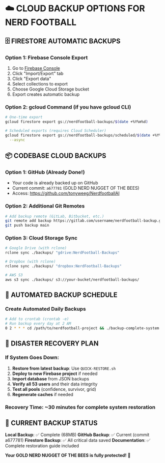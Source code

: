 # ☁️ CLOUD BACKUP OPTIONS FOR NERD FOOTBALL

## 🗄️ FIRESTORE AUTOMATIC BACKUPS

### Option 1: Firebase Console Export
1. Go to [Firebase Console](https://console.firebase.google.com/project/nerdfootball/firestore)
2. Click "Import/Export" tab
3. Click "Export data"
4. Select collections to export
5. Choose Google Cloud Storage bucket
6. Export creates automatic backup

### Option 2: gcloud Command (if you have gcloud CLI)
```bash
# One-time export
gcloud firestore export gs://nerdfootball-backups/$(date +%Y%m%d)

# Scheduled exports (requires Cloud Scheduler)
gcloud firestore export gs://nerdfootball-backups/scheduled/$(date +%Y%m%d) \
  --async
```

## 📦 CODEBASE CLOUD BACKUPS

### Option 1: GitHub (Already Done!)
- Your code is already backed up on GitHub
- Current commit: `a677781` (GOLD NERD NUGGET OF THE BEES)
- Access: https://github.com/tonyweeg/NerdfootballAI

### Option 2: Additional Git Remotes
```bash
# Add backup remote (GitLab, Bitbucket, etc.)
git remote add backup https://gitlab.com/username/nerdfootball-backup.git
git push backup main
```

### Option 3: Cloud Storage Sync
```bash
# Google Drive (with rclone)
rclone sync ./backups/ "gdrive:NerdFootball-Backups"

# Dropbox (with rclone) 
rclone sync ./backups/ "dropbox:NerdFootball-Backups"

# AWS S3
aws s3 sync ./backups/ s3://your-bucket/nerdfootball-backups/
```

## 🔄 AUTOMATED BACKUP SCHEDULE

### Create Automated Daily Backups
```bash
# Add to crontab (crontab -e)
# Run backup every day at 2 AM
0 2 * * * cd /path/to/nerdfootball-project && ./backup-complete-system.sh
```

## 🚨 DISASTER RECOVERY PLAN

### If System Goes Down:
1. **Restore from latest backup**: Use `QUICK-RESTORE.sh`
2. **Deploy to new Firebase project** if needed
3. **Import database** from JSON backups
4. **Verify all 53 users** and their data integrity
5. **Test all pools** (confidence, survivor, grid)
6. **Regenerate caches** if needed

### Recovery Time: ~30 minutes for complete system restoration

## 💎 CURRENT BACKUP STATUS

**Local Backup**: ✅ Complete (68MB)
**GitHub Backup**: ✅ Current (commit a677781)
**Firestore Backup**: ✅ All critical data saved
**Documentation**: ✅ Complete restoration guide included

**Your GOLD NERD NUGGET OF THE BEES is fully protected!** 🐝